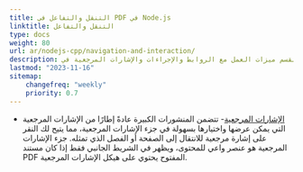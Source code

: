 ```yaml
---
title: التنقل والتفاعل في PDF في Node.js
linktitle: التنقل والتفاعل
type: docs
weight: 80
url: ar/nodejs-cpp/navigation-and-interaction/
description: يصف هذا القسم ميزات العمل مع الروابط والإجراءات والإشارات المرجعية في Node.js.
lastmod: "2023-11-16"
sitemap:
    changefreq: "weekly"
    priority: 0.7
---
```


- [الإشارات المرجعية](/pdf/nodejs-cpp/bookmark/)- تتضمن المنشورات الكبيرة عادةً إطارًا من الإشارات المرجعية التي يمكن عرضها واختيارها بسهولة في جزء الإشارات المرجعية، مما يتيح لك النقر على إشارة مرجعية للانتقال إلى الصفحة أو الفصل الذي تمثله. جزء الإشارات المرجعية هو عنصر واعي للمحتوى، ويظهر في الشريط الجانبي فقط إذا كان مستند PDF المفتوح يحتوي على هيكل الإشارات المرجعية.